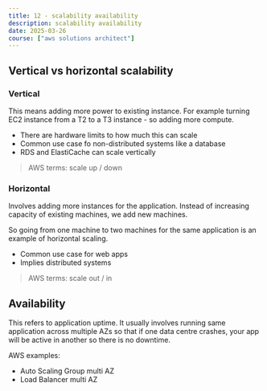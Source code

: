 ```yaml
---
title: 12 - scalability availability
description: scalability availability
date: 2025-03-26
course: ["aws solutions architect"]
---
```


## Vertical vs horizontal scalability

### Vertical

This means adding more power to existing instance. For example turning EC2 instance from a T2 to a T3 instance - so adding more compute.

- There are hardware limits to how much this can scale
- Common use case fo non-distributed systems like a database
- RDS and ElastiCache can scale vertically

> AWS terms: scale up / down

### Horizontal 

Involves adding more instances for the application. Instead of increasing capacity of existing machines, we add new machines. 

So going from one machine to two machines for the same application is an example of horizontal scaling.

- Common use case for web apps
- Implies distributed systems

> AWS terms: scale out / in 

## Availability

This refers to application uptime. It usually involves running same application across multiple AZs so that if one data centre crashes, your app will be active in another so there is no downtime.

AWS examples:

- Auto Scaling Group multi AZ
- Load Balancer multi AZ
